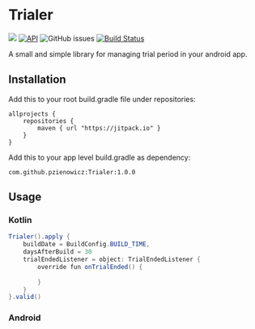 # Trialer

[![](https://jitpack.io/v/pzienowicz/Trialer.svg)](https://jitpack.io/#pzienowicz/Trialer)
[![API](https://img.shields.io/badge/API-14%2B-brightgreen.svg?style=flat)](https://android-arsenal.com/api?level=14) 
![GitHub issues](https://img.shields.io/github/issues/pzienowicz/Trialer.svg?style=flat-square)
[![Build Status](https://travis-ci.org/pzienowicz/Trialer.svg?branch=master)](https://travis-ci.org/pzienowicz/Trialer)  


A small and simple library for managing trial period in your android app.

Installation
------------

Add this to your root build.gradle file under repositories:
```
allprojects {
	repositories {
		maven { url "https://jitpack.io" }
	}
}
```
Add this to your app level build.gradle as dependency:

    com.github.pzienowicz:Trialer:1.0.0


## Usage

### Kotlin
```java
Trialer().apply {
    buildDate = BuildConfig.BUILD_TIME,
    daysAfterBuild = 30
    trialEndedListener = object: TrialEndedListener {
    	override fun onTrialEnded() {
		
        }
    }
}.valid()
```


### Android
```java

```

